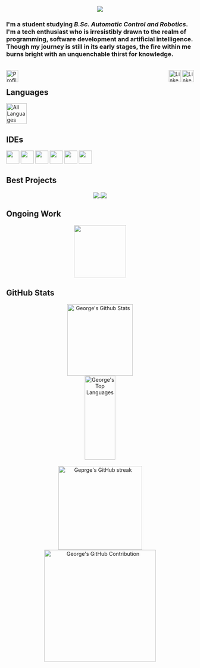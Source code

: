 <p align="center">
  <img align="center" src="https://github.com/George-P-1/Profile_README_draft/assets/100698568/c809bc3c-06c1-4f59-aca7-b43bb3c5a6b7">
</p>

<p>
  <h3>
    I'm a student studying <i>B.Sc. Automatic Control and Robotics</i>. I'm a tech enthusiast who is irresistibly drawn to the realm of programming, software development and artificial intelligence. Though my journey is still in its early stages, the fire within me burns bright with an unquenchable thirst for knowledge.
  </h3>
  <br>
  <a href="https://komarev.com/ghpvc/?username=George-P-1">
    <img height=32 align="left" src="https://komarev.com/ghpvc/?username=George-P-1&label=Profile+Visits&color=674EA7&style=for-the-badge" alt="Profile visitor" />
  </a>
  <a href="https://www.linkedin.com/in/george-punnoose-h3ll0" target="_blank" >
    <img height=32 align="right" src="https://img.shields.io/badge/LinkedIn-0077B5?style=for-the-badge&logo=linkedin&logoColor=white" alt="Linkedin">
  </a>
  <a href="https://discordapp.com/users/724295313841586196" target="_blank" >
    <img height=32 align="right" src="https://img.shields.io/badge/Discord-5865F2?style=for-the-badge&logo=discord&logoColor=white" alt="Linkedin">
  </a>
  <br>
</p>

## Languages
<img height=55 alt="All Languages" src="https://skills.thijs.gg/icons?i=c,cpp,python,kotlin,cs">

## IDEs
<p>
  <img height=35 src="https://img.shields.io/badge/Arduino-00979D?style=for-the-badge&logo=Arduino&logoColor=white">
  <img height=35 src="https://img.shields.io/badge/IntelliJ_IDEA-000000.svg?style=for-the-badge&logo=intellij-idea&logoColor=white">
  <img height=35 src="https://img.shields.io/badge/Notepad++-90E59A.svg?style=for-the-badge&logo=notepad%2B%2B&logoColor=black">
  <img height=35 src="https://img.shields.io/badge/PyCharm-000000.svg?&style=for-the-badge&logo=PyCharm&logoColor=white">
  <img height=35 src="https://img.shields.io/badge/Visual_Studio-5C2D91?style=for-the-badge&logo=visual%20studio&logoColor=white">
  <img height=35 src="https://img.shields.io/badge/Visual_Studio_Code-0078D4?style=for-the-badge&logo=visual%20studio%20code&logoColor=white">
</p>

## Best Projects
<p align="center">
  <a href="https://github.com/George-P-1/Arduino_LED_Matrix_GUI" target="_blank">
    <img align="center" src="https://github-readme-stats.vercel.app/api/pin/?username=George-P-1&repo=Arduino_LED_Matrix_GUI&border_color=7F3FBF&bg_color=0D1117&title_color=FC6847&text_color=f4c0b5&icon_color=FCC347&show_owner=false">
  </a>
  <a href="https://github.com/George-P-1/Space_Invaders" target="_blank">
    <img align="center" src="https://github-readme-stats.vercel.app/api/pin/?username=George-P-1&repo=Space_Invaders&border_color=7F3FBF&bg_color=0D1117&title_color=FC6847&text_color=f4c0b5&icon_color=FCC347&show_owner=false">
  </a>
</p>

## Ongoing Work
<p align="center">
  <a href="https://github.com/George-P-1/Android_IT_Kotlin_Course" target="_blank">
    <img src="https://github-readme-stats.vercel.app/api/pin/?username=George-P-1&repo=Android_IT_Kotlin_Course&border_color=7F3FBF&bg_color=0D1117&title_color=FC6847&text_color=f4c0b5&icon_color=FCC347&show_owner=false" height=140>
  </a>
</p>

## GitHub Stats
<p align="center">
  <a href="https://github.com/George-P-1">
    <img align="center" alt="George's Github Stats" src="https://denvercoder1-github-readme-stats.vercel.app/api?username=George-P-1&show_icons=true&count_private=true&theme=react&border_color=7F3FBF&bg_color=0D1117&title_color=FC6847&icon_color=F8D866" height=192 width="59%"> 
    <img align="center" alt="George's Top Languages" src="https://github-readme-stats.vercel.app/api/top-langs/?username=George-P-1&layout=compact&border_color=7F3FBF&bg_color=0D1117&title_color=FC6847&icon_color=F8D866&text_color=FFFFFF" height=225 width="40.5%">
    <br> <br>
    <img align="center" src="https://github-readme-streak-stats.herokuapp.com/?user=George-P-1&theme=blood-dark&border=7F3FBF&background=0D1117" alt="Geprge's GitHub streak" height=225>
    <img align="center" src="https://github-profile-summary-cards.vercel.app/api/cards/profile-details?username=George-P-1&theme=codeSTACKr" alt="George's GitHub Contribution" height=300>
  </a>
</p>
